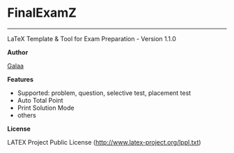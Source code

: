 # FinalExamZ

***

LaTeX Template & Tool for Exam Preparation - Version 1.1.0

**Author** 

[Galaa](http://galaa.mn/ "Galaa's Personal Page")

**Features**
  - Supported: problem, question, selective test, placement test
  - Auto Total Point
  - Print Solution Mode
  - others

**License**

LATEX Project Public License (http://www.latex-project.org/lppl.txt)
